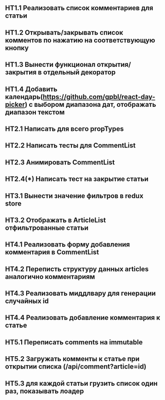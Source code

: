 ## HT1.1 Реализовать список комментариев для статьи
## HT1.2 Открывать/закрывать список комментов по нажатию на соответствующую кнопку
## HT1.3 Вынести функционал открытия/закрытия в отдельный декоратор
## HT1.4 Добавить календарь(https://github.com/gpbl/react-day-picker) с выбором диапазона дат, отображать диапазон текстом

## HT2.1 Написать для всего propTypes
## HT2.2 Написать тесты для CommentList
## HT2.3 Анимировать CommentList
## HT2.4(*) Написать тест на закрытие статьи

## HT3.1 Вынести значение фильтров в redux store
## HT3.2 Отображать в ArticleList отфильтрованные статьи

## HT4.1 Реализовать форму добавления комментария в CommentList
## HT4.2 Переписть структуру данных articles аналогично комментариям
## HT4.3 Реализовать миддлвару для генерации случайных id
## HT4.4 Реализовать добавление комментария к статье

## HT5.1 Переписать comments на immutable
## HT5.2 Загружать комменты к статье при открытии списка (/api/comment?article=id)
## HT5.3 для каждой статьи грузить список один раз, показывать лоадер